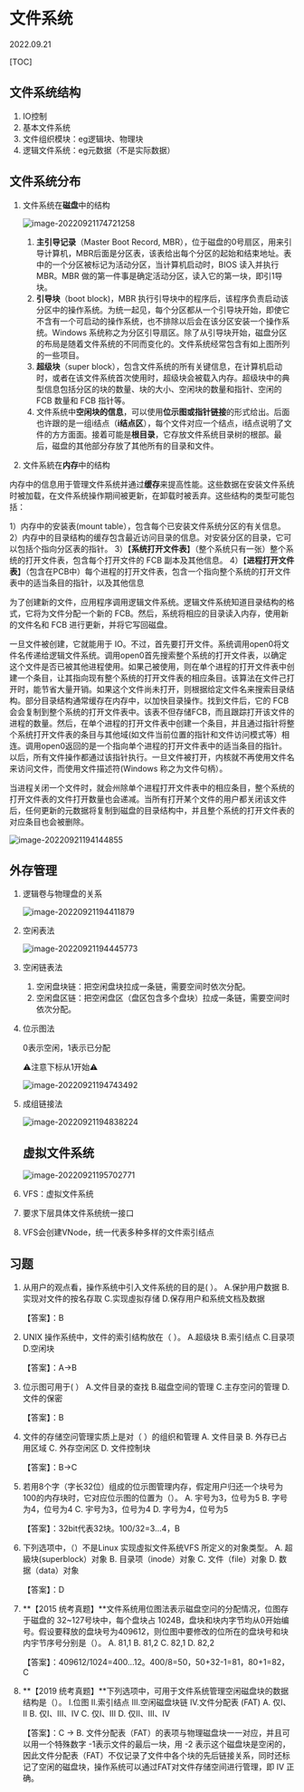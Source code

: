 # 文件系统
2022.09.21

[TOC]

## 文件系统结构

1. IO控制
2. 基本文件系统
3. 文件组织模块：eg逻辑块、物理块
4. 逻辑文件系统：eg元数据（不是实际数据）

## 文件系统分布

1. 文件系统在**磁盘**中的结构

   ![image-20220921174721258](resources/磁盘.png)

   1. **主引导记录**（Master Boot Record, MBR），位于磁盘的0号扇区，用来引导计算机，MBR后面是分区表，该表给出每个分区的起始和结束地址。表中的一个分区被标记为活动分区，当计算机启动时，BIOS 读入并执行 MBR。MBR 做的第一件事是确定活动分区，读入它的第一块，即引1导块。
   2. **引导块**（boot block)，MBR 执行引导块中的程序后，该程序负责启动该分区中的操作系统。为统一起见，每个分区都从一个引导块开始，即使它不含有一个可启动的操作系统，也不排除以后会在该分区安装一个操作系统。Windows 系统称之为分区引导扇区。除了从引导块开始，磁盘分区的布局是随着文件系统的不同而变化的。文件系统经常包含有如上图所列的一些项目。
   3. **超级块**（super block），包含文件系统的所有关键信息，在计算机启动时，或者在该文件系统首次使用时，超级块会被载入内存。超级块中的典型信息包括分区的块的数量、块的大小、空闲块的数量和指针、空闲的 FCB 数量和 FCB 指针等。
   4. 文件系统中**空闲块的信息**，可以使用**位示图或指针链接**的形式给出。后面也许跟的是一组i结点（**i结点区**），每个文件对应一个结点，i结点说明了文件的方方面面。接着可能是**根目录**，它存放文件系统目录树的根部。最后，磁盘的其他部分存放了其他所有的目录和文件。

2. 文件系統在**内存**中的结构

  内存中的信息用于管理文件系统并通过**缓存**来提高性能。这些数据在安装文件系统时被加载，在文件系统操作期间被更新，在卸载时被丢弃。这些结构的类型可能包括：

  1）内存中的安装表(mount table），包含每个已安装文件系统分区的有关信息。
  2）内存中的目录结构的缓存包含最近访问目录的信息。对安装分区的目录，它可以包括个指向分区表的指针。
  3）【**系统打开文件表**】（整个系统只有一张）整个系统的打开文件表，包含每个打开文件的 FCB 副本及其他信息。
  4）【**进程打开文件表**】（包含在PCB中）每个进程的打开文件表，包含一个指向整个系统的打开文件表中的适当条目的指针，以及其他信息

  为了创建新的文件，应用程序调用逻辑文件系统。逻辑文件系统知道目录结构的格式，它将为文件分配一个新的 FCB。然后，系统将相应的目录读入内存，使用新的文件名和 FCB 进行更新，并将它写回磁盘。

  一旦文件被创建，它就能用于 IO。不过，首先要打开文件。系统调用open0将文件名传递给逻辑文件系统。调用open0首先搜索整个系统的打开文件表，以确定这个文件是否已被其他进程使用。如果己被使用，则在单个进程的打开文件表中创建一个条目，让其指向现有整个系统的打开文件表的相应条目。该算法在文件己打开时，能节省大量开销。如果这个文件尚未打开，则根据给定文件名来搜索目录结构。部分目录结构通常缓存在内存中，以加快目录操作。找到文件后，它的 FCB 会会复制到整个系统的打开文件表中。该表不但存储FCB，而且跟踪打开该文件的进程的数量。然后，在单个进程的打开文件表中创建一个条目，并且通过指针将整个系统打开文件表的条目与其他域(如文件当前位置的指针和文件访问模式等）相连。调用open0返回的是一个指向单个进程的打开文件表中的适当条目的指针。以后，所有文件操作都通过该指针执行。一旦文件被打开，内核就不再使用文件名来访问文件，而使用文件描述符(Windows 称之为文件句柄）。

  当进程关闭一个文件时，就会州除单个进程打开文件表中的相应条目，整个系统的打开文件表的文件打开数量也会递减。当所有打开某个文件的用户都关闭该文件后，任何更新的元数据将复制到磁盘的目录结构中，并且整个系统的打开文件表的对应条目也会被删除。

  ![image-20220921194144855](resources/在内存中.png)

## 外存管理

1. 逻辑卷与物理盘的关系

   ![image-20220921194411879](resources/逻辑卷与物理盘的关系.png)

2. 空闲表法

   ![image-20220921194445773](resources/空闲表法.png)

3. 空闲链表法

   1. 空闲盘块链：把空闲盘块拉成一条链，需要空间时依次分配。
   2. 空闲盘区链：把空闲盘区（盘区包含多个盘块）拉成一条链，需要空间时依次分配。

4. 位示图法

   0表示空闲，1表示已分配

   ⚠️注意下标从1开始⚠️

   ![image-20220921194743492](resources/位示图.png)

5. 成组链接法

   ![image-20220921194838224](resources/成组链接法.png)

   ## 虚拟文件系统

   ![image-20220921195702771](resources/虚拟文件系统.png)

1. VFS：虚拟文件系统
2. 要求下层具体文件系统统一接口
3. VFS会创建VNode，统一代表多种多样的文件索引结点

## 习题

1. 从用户的观点看，操作系统中引入文件系统的目的是( ）。
   A.保护用户数据
   B.实现对文件的按名存取
   C.实现虛拟存储
   D.保存用户和系统文档及数据

   【答案】：B

2. UNIX 操作系统中，文件的索引结构放在（ ）。
   A.超级块
   B.索引结点
   C.目录项
   D.空闲块

   【答案】：A->B

3. 位示图可用于( ）
   A.文件目录的查找
   B.磁盘空间的管理
   C.主存空问的管理
   D.文件的保密

   【答案】：B

4. 文件的存储空问管理实质上是对（ ）的组织和管理
   A. 文件目录
   B. 外存已占用区域
   C. 外存空闲区
   D. 文件控制块

   【答案】：B->C

5. 若用8个字（字长32位）组成的位示图管理内存，假定用户归还一个块号为 100的内存块时，它对应位示图的位置为（）。
   A. 宇号为3，位号为5
   B. 字号为4，位号为4
   C. 宇号为3，位号为4
   D. 字号为4，位号为5

   【答案】：32bit代表32块。100/32=3...4，B

6. 下列选项中，（）不是Linux 实现虛拟文件系统VFS 所定义的对象类型。
   A. 超級块(superblock）对象
   B. 目录项（inode）对象
   C. 文件（file）对象
   D. 数据（data）对象

   【答案】：D

7. **【2015 统考真题】**文件系统用位图法表示磁盘空问的分配情况，位图存于磁盘的 32~127号块中，每个盘块占 1024B，盘块和块内字节均从0开始编号。假设要释放的盘块号为409612，则位图中要修改的位所在的盘块号和块内宇节序号分别是（）。
   A. 81,1
   B. 81,2
   C. 82,1
   D. 82,2

   【答案】：409612/1024=400...12。400/8=50，50+32-1=81，80+1=82，C

8. **【2019 统考真题】**下列选项中，可用于文件系统管理空闲磁盘块的数据结构是（）。
   I.位图
   II.索引结点
   III.空闲磁盘块链
   IV.文件分配表 (FAT)
   A. 仅I、II
   B. 仅I、III、IV
   C. 仅I、III
   D. 仅II、III、IV

   【答案】：C -> B. 文件分配表（FAT）的表项与物理磁盘块一一对应，并且可以用一个特殊数字 -1表示文件的最后一块，用 -2 表示这个磁盘块是空闲的，因此文件分配表（FAT）不仅记录了文件中各个块的先后链接关系，同时还标记了空闲的磁盘块，操作系统可以通过FAT对文件存储空间进行管理，即 IV 正确。